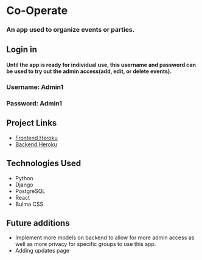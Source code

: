# Co-Operate
### An app used to organize events or parties.

## Login in
#### Until the app is ready for individual use, this username and password can be used to try out the admin access(add, edit, or delete events).
### Username: Admin1
### Password: Admin1


## Project Links 
* [Frontend Heroku](https://co-operate-frontend.herokuapp.com/)
* [Backend Heroku](https://co-operate-backend.herokuapp.com/)

## Technologies Used
* Python
* Django
* PostgreSQL
* React
* Bulma CSS


## Future additions
* Implement more models on backend to allow for more admin access as well as more privacy for specific groups to use this app. 
* Adding updates page
